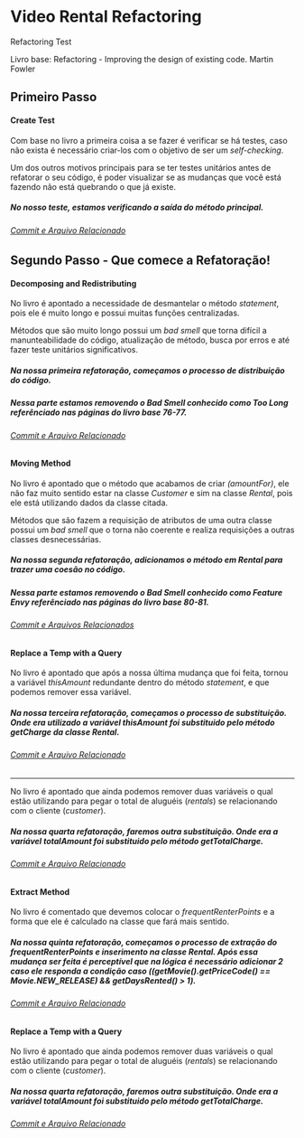 ﻿# Video Rental Refactoring
Refactoring Test

Livro base: Refactoring - Improving the design of existing code.
Martin Fowler

## Primeiro Passo

#### Create Test

Com base no livro a primeira coisa a se fazer é verificar se há testes, caso não exista é necessário criar-los com o objetivo de ser um *self-checking*.

Um dos outros motivos principais para se ter testes unitários antes de refatorar o seu código, é poder visualizar se as mudanças que você está fazendo não está quebrando o que já existe.

##### No nosso teste, estamos verificando a saída do método principal. 

###### [Commit e Arquivo Relacionado](https://github.com/hi-hi-ray/video-rental-refactoring/blob/e6fb7c3c4dfc245d0fc82b26e71a88b03ec8cc62/video-rental-refactoring/test/CustomerTest.java)

## Segundo Passo - Que comece a Refatoração!

#### Decomposing and Redistributing

No livro é apontado a necessidade de desmantelar o método *statement*, pois ele é muito longo e possui muitas funções centralizadas. 

Métodos que são muito longo possui um *bad smell* que torna difícil a manunteabilidade do código, atualização de método, busca por erros e até fazer teste unitários significativos.


##### Na nossa primeira refatoração, começamos o processo de distribuição do código.
 
##### Nessa parte estamos removendo o *Bad Smell* conhecido como *Too Long* referênciado nas páginas do livro base 76-77. 

###### [Commit e Arquivo Relacionado](https://github.com/hi-hi-ray/video-rental-refactoring/blob/ccb0791b3a7cc5c48470aa5074c68ea47c6c785d/video-rental-refactoring/src/com/refactoring/Customer.java)


#### Moving Method

No livro é apontado que o método que acabamos de criar *(amountFor)*, ele não faz muito sentido estar na classe *Customer* e sim na classe *Rental*, pois ele está utilizando dados da classe citada.

Métodos que são fazem a requisição de atributos de uma outra classe possui um *bad smell* que o torna não coerente e realiza requisições a outras classes desnecessárias.


##### Na nossa segunda refatoração, adicionamos o método em *Rental* para trazer uma coesão no código.
 
##### Nessa parte estamos removendo o *Bad Smell* conhecido como *Feature Envy* referênciado nas páginas do livro base 80-81. 

###### [Commit e Arquivos Relacionados](https://github.com/hi-hi-ray/video-rental-refactoring/commit/6848de65b39c1253cc27849a7c52e78ce5c48528)


#### Replace a Temp with a Query

No livro é apontado que após a nossa última mudança que foi feita, tornou a variável *thisAmount* redundante dentro do método *statement*, e que podemos remover essa variável.
 

##### Na nossa terceira refatoração, começamos o processo de substituição. Onde era utilizado a variável *thisAmount* foi substituido pelo método *getCharge* da classe *Rental*.

###### [Commit e Arquivo Relacionado](https://github.com/hi-hi-ray/video-rental-refactoring/blob/ff7974e3fbefc98ade2592a2f2d2522912735842/video-rental-refactoring/src/com/refactoring/Customer.java)

------------

No livro é apontado que ainda podemos remover duas variáveis o qual estão utilizando para pegar o total de aluguéis (*rentals*) se relacionando com o cliente (*customer*).


##### Na nossa quarta refatoração, faremos outra substituição. Onde era a variável *totalAmount* foi substituido pelo método *getTotalCharge*.

###### [Commit e Arquivo Relacionado](https://github.com/hi-hi-ray/video-rental-refactoring/blob/62d0d8effaf1252a047bd458e0d7b77da86d3436/video-rental-refactoring/src/com/refactoring/Customer.java)


#### Extract Method

No livro é comentado que devemos colocar o *frequentRenterPoints* e a forma que ele é calculado na classe que fará mais sentido.
 

##### Na nossa quinta refatoração, começamos o processo de extração do *frequentRenterPoints* e inserimento na classe *Rental*. Após essa mudança ser feita é perceptível que na lógica é necessário adicionar 2 caso ele responda a condição caso (*(getMovie().getPriceCode() == Movie.NEW_RELEASE) && getDaysRented() > 1*).

###### [Commit e Arquivo Relacionado]()


#### Replace a Temp with a Query

No livro é apontado que ainda podemos remover duas variáveis o qual estão utilizando para pegar o total de aluguéis (*rentals*) se relacionando com o cliente (*customer*).


##### Na nossa quarta refatoração, faremos outra substituição. Onde era a variável *totalAmount* foi substituido pelo método *getTotalCharge*.

###### [Commit e Arquivo Relacionado](https://github.com/hi-hi-ray/video-rental-refactoring/blob/62d0d8effaf1252a047bd458e0d7b77da86d3436/video-rental-refactoring/src/com/refactoring/Customer.java)

                          
